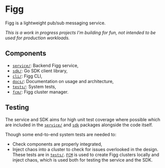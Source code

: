 # Figg
Figg is a lightweight pub/sub messaging service.

*This is a work in progress projects I'm building for fun, not intended to be used for production workloads.*

## Components
* [`service/`](./service): Backend Figg service,
* [`sdk/`](./sdk): Go SDK client library,
* [`cli/`](./cli): Figg CLI,
* [`docs/`](./docs): Documentation on usage and architecture,
* [`tests/`](./tests): System tests,
* [`fcm/`](./fcm): Figg cluster manager.

## Testing
The service and SDK aims for high unit test coverage where possible which are
included in the [`service/`](./service) and [`sdk`](./sdk) packages alongside the code itself.

Though some end-to-end system tests are needed to:
* Check components are properly integrated,
* Inject chaos into a cluster to check for issues overlooked in the design.
These tests are in [`tests/`](./tests). [`FCM`](./fcm) is used to create Figg
clusters locally and inject chaos, which is used both for testing the service
and the SDK.
